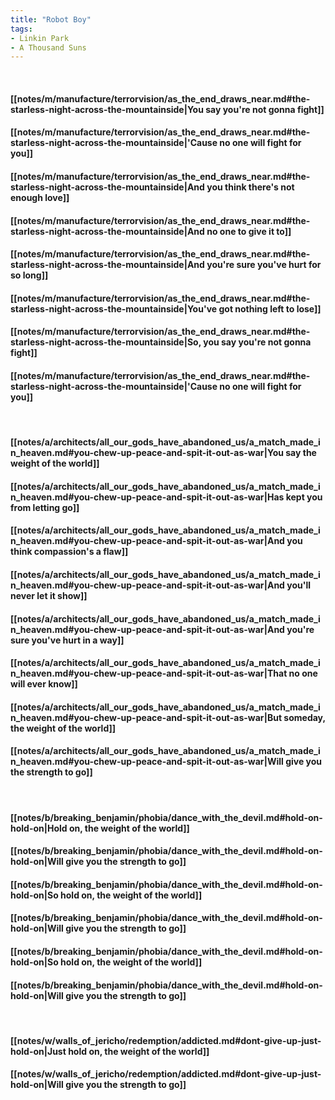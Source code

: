 ```yaml
---
title: "Robot Boy"
tags:
- Linkin Park
- A Thousand Suns
---
```

&nbsp;
#### [[notes/m/manufacture/terrorvision/as_the_end_draws_near.md#the-starless-night-across-the-mountainside|You say you're not gonna fight]]
#### [[notes/m/manufacture/terrorvision/as_the_end_draws_near.md#the-starless-night-across-the-mountainside|'Cause no one will fight for you]]
#### [[notes/m/manufacture/terrorvision/as_the_end_draws_near.md#the-starless-night-across-the-mountainside|And you think there's not enough love]]
#### [[notes/m/manufacture/terrorvision/as_the_end_draws_near.md#the-starless-night-across-the-mountainside|And no one to give it to]]
#### [[notes/m/manufacture/terrorvision/as_the_end_draws_near.md#the-starless-night-across-the-mountainside|And you're sure you've hurt for so long]]
#### [[notes/m/manufacture/terrorvision/as_the_end_draws_near.md#the-starless-night-across-the-mountainside|You've got nothing left to lose]]
#### [[notes/m/manufacture/terrorvision/as_the_end_draws_near.md#the-starless-night-across-the-mountainside|So, you say you're not gonna fight]]
#### [[notes/m/manufacture/terrorvision/as_the_end_draws_near.md#the-starless-night-across-the-mountainside|'Cause no one will fight for you]]
&nbsp;
#### [[notes/a/architects/all_our_gods_have_abandoned_us/a_match_made_in_heaven.md#you-chew-up-peace-and-spit-it-out-as-war|You say the weight of the world]]
#### [[notes/a/architects/all_our_gods_have_abandoned_us/a_match_made_in_heaven.md#you-chew-up-peace-and-spit-it-out-as-war|Has kept you from letting go]]
#### [[notes/a/architects/all_our_gods_have_abandoned_us/a_match_made_in_heaven.md#you-chew-up-peace-and-spit-it-out-as-war|And you think compassion's a flaw]]
#### [[notes/a/architects/all_our_gods_have_abandoned_us/a_match_made_in_heaven.md#you-chew-up-peace-and-spit-it-out-as-war|And you'll never let it show]]
#### [[notes/a/architects/all_our_gods_have_abandoned_us/a_match_made_in_heaven.md#you-chew-up-peace-and-spit-it-out-as-war|And you're sure you've hurt in a way]]
#### [[notes/a/architects/all_our_gods_have_abandoned_us/a_match_made_in_heaven.md#you-chew-up-peace-and-spit-it-out-as-war|That no one will ever know]]
#### [[notes/a/architects/all_our_gods_have_abandoned_us/a_match_made_in_heaven.md#you-chew-up-peace-and-spit-it-out-as-war|But someday, the weight of the world]]
#### [[notes/a/architects/all_our_gods_have_abandoned_us/a_match_made_in_heaven.md#you-chew-up-peace-and-spit-it-out-as-war|Will give you the strength to go]]
&nbsp;
#### [[notes/b/breaking_benjamin/phobia/dance_with_the_devil.md#hold-on-hold-on|Hold on, the weight of the world]]
#### [[notes/b/breaking_benjamin/phobia/dance_with_the_devil.md#hold-on-hold-on|Will give you the strength to go]]
#### [[notes/b/breaking_benjamin/phobia/dance_with_the_devil.md#hold-on-hold-on|So hold on, the weight of the world]]
#### [[notes/b/breaking_benjamin/phobia/dance_with_the_devil.md#hold-on-hold-on|Will give you the strength to go]]
#### [[notes/b/breaking_benjamin/phobia/dance_with_the_devil.md#hold-on-hold-on|So hold on, the weight of the world]]
#### [[notes/b/breaking_benjamin/phobia/dance_with_the_devil.md#hold-on-hold-on|Will give you the strength to go]]
&nbsp;
#### [[notes/w/walls_of_jericho/redemption/addicted.md#dont-give-up-just-hold-on|Just hold on, the weight of the world]]
#### [[notes/w/walls_of_jericho/redemption/addicted.md#dont-give-up-just-hold-on|Will give you the strength to go]]
